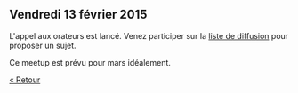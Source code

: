 ## Vendredi 13 février 2015

L'appel aux orateurs est lancé. Venez participer sur la [liste de diffusion](https://groups.google.com/forum/#!topic/marseillejs/fYh7J2k9lMo) pour proposer un sujet.

Ce meetup est prévu pour mars idéalement.

[« Retour](./)
